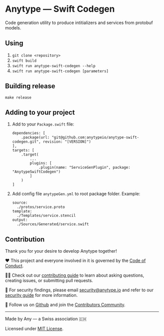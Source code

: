 # Anytype — Swift Codegen

Code generation utility to produce intitializers and services from protobuf models.

## Using

1. `git clone <repository>`
2. `swift build`
3. `swift run anytype-swift-codegen --help`
4. `swift run anytype-swift-codegen [parameters]`

## Building release

`make release`

## Adding to your project

1. Add to your `Package.swift` file:
    ```
    dependencies: [
        .package(url: "git@github.com:anytypeio/anytype-swift-codegen.git", revision: "[VERSION]")
    ],
    targets: [
        .target(
            ...
            plugins: [
                .plugin(name: "ServiceGenPlugin", package: "AnytypeSwiftCodegen")
            ]
        )
    ]
    ```

2. Add config file `anytypeGen.yml` to root package folder. Example:
    ```
    source:
      ./protos/service.proto
    template:
      ./Templates/service.stencil
    output:
      ./Sources/Generated/service.swift
    ```
## Contribution
Thank you for your desire to develop Anytype together!

❤️ This project and everyone involved in it is governed by the [Code of Conduct](https://github.com/anyproto/.github/blob/main/docs/CODE_OF_CONDUCT.md).

🧑‍💻 Check out our [contributing guide](https://github.com/anyproto/.github/blob/main/docs/CONTRIBUTING.md) to learn about asking questions, creating issues, or submitting pull requests.

🫢 For security findings, please email [security@anytype.io](mailto:security@anytype.io) and refer to our [security guide](https://github.com/anyproto/.github/blob/main/docs/SECURITY.md) for more information.

🤝 Follow us on [Github](https://github.com/anyproto) and join the [Contributors Community](https://github.com/orgs/anyproto/discussions).

---
Made by Any — a Swiss association 🇨🇭

Licensed under [MIT License](./LICENSE.md).